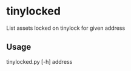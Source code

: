 # tinylocked

List assets locked on tinylock for given address

## Usage

tinylocked.py [-h] address
